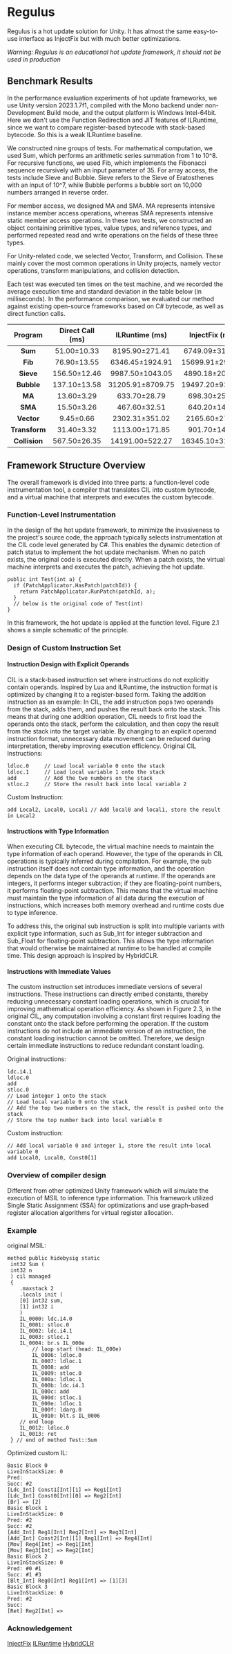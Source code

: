 # Regulus
Regulus is a hot update solution for Unity. 
It has almost the same easy-to-use interface as InjectFix but with much better optimizations.

*Warning: Regulus is an educational hot update framework, it should not be used in production*

## Benchmark Results
In the performance evaluation experiments of hot update frameworks, we use Unity version 2023.1.7f1, compiled with the Mono backend under non-Development Build mode, and the output platform is Windows Intel-64bit. Here we don't use the Function Redirection and JIT features of ILRuntime, since we want to compare register-based bytecode with stack-based bytecode. So this is a weak ILRuntime baseline.

We constructed nine groups of tests. For mathematical computation, we used Sum, which performs an arithmetic series summation from 1 to 10^8. For recursive functions, we used Fib, which implements the Fibonacci sequence recursively with an input parameter of 35. For array access, the tests include Sieve and Bubble. Sieve refers to the Sieve of Eratosthenes with an input of 10^7, while Bubble performs a bubble sort on 10,000 numbers arranged in reverse order.

For member access, we designed MA and SMA. MA represents intensive instance member access operations, whereas SMA represents intensive static member access operations. In these two tests, we constructed an object containing primitive types, value types, and reference types, and performed repeated read and write operations on the fields of these three types.

For Unity-related code, we selected Vector, Transform, and Collision. These mainly cover the most common operations in Unity projects, namely vector operations, transform manipulations, and collision detection.

Each test was executed ten times on the test machine, and we recorded the average execution time and standard deviation in the table below (in milliseconds). In the performance comparison, we evaluated our method against existing open-source frameworks based on C# bytecode, as well as direct function calls.

| Program       | Direct Call (ms)   | ILRuntime (ms)     | InjectFix (ms)    | Regulus (ms)   |
|:----------:|:---------------:|:-----------------:|:----------------:|:----------------:|
| **Sum**        | 51.00±10.33    | 8195.90±271.41    | 6749.09±318.52   | 1393.80±218.42   |
| **Fib**        | 76.90±13.55    | 6346.45±1924.91   | 15699.91±295.44  | 629.90±105.02    |
| **Sieve**      | 156.50±12.46   | 9987.50±1043.05   | 4890.18±201.37   | 1575.10±184.77   |
| **Bubble**     | 137.10±13.58   | 31205.91±8709.75  | 19497.20±931.73  | 5066.90±397.14   |
| **MA**         | 13.60±3.29     | 633.70±28.79      | 698.30±25.35     | 483.10±25.19     |
| **SMA**        | 15.50±3.26     | 467.60±32.51      | 640.20±14.19     | 391.40±25.99     |
| **Vector**     | 9.45±0.66      | 2302.31±351.02    | 2165.60±27.70    | 907.10±89.06     |
| **Transform**  | 31.40±3.32     | 1113.00±171.85    | 901.70±14.23     | 662.50±22.54     |
| **Collision**  | 567.50±26.35   | 14191.00±522.27   | 16345.10±313.43  | 12546.10±219.15  |

## Framework Structure Overview

The overall framework is divided into three parts: a function-level code instrumentation tool, a compiler that translates CIL into custom bytecode, and a virtual machine that interprets and executes the custom bytecode. 

### Function-Level Instrumentation

In the design of the hot update framework, to minimize the invasiveness to the project's source code, the approach typically selects instrumentation at the CIL code level generated by C#. This enables the dynamic detection of patch status to implement the hot update mechanism. When no patch exists, the original code is executed directly. When a patch exists, the virtual machine interprets and executes the patch, achieving the hot update.
```Csharp
public int Test(int a) {
  if (PatchApplicator.HasPatch(patchId)) {
    return PatchApplicator.RunPatch(patchId, a);
  }
  // below is the original code of Test(int)
}
```

In this framework, the hot update is applied at the function level. Figure 2.1 shows a simple schematic of the principle.

### Design of Custom Instruction Set
#### Instruction Design with Explicit Operands
CIL is a stack-based instruction set where instructions do not explicitly contain operands. Inspired by Lua and ILRuntime, the instruction format is optimized by changing it to a register-based form. Taking the addition instruction as an example: In CIL, the add instruction pops two operands from the stack, adds them, and pushes the result back onto the stack. This means that during one addition operation, CIL needs to first load the operands onto the stack, perform the calculation, and then copy the result from the stack into the target variable. By changing to an explicit operand instruction format, unnecessary data movement can be reduced during interpretation, thereby improving execution efficiency.
Original CIL Instructions:
```CSharp
ldloc.0     // Load local variable 0 onto the stack
ldloc.1     // Load local variable 1 onto the stack
add         // Add the two numbers on the stack
stloc.2     // Store the result back into local variable 2
```

Custom Instruction:
```CSharp
add Local2, Local0, Local1 // Add local0 and local1, store the result in Local2
```

#### Instructions with Type Information

When executing CIL bytecode, the virtual machine needs to maintain the type information of each operand. However, the type of the operands in CIL operations is typically inferred during compilation. For example, the sub instruction itself does not contain type information, and the operation depends on the data type of the operands at runtime. If the operands are integers, it performs integer subtraction; if they are floating-point numbers, it performs floating-point subtraction. This means that the virtual machine must maintain the type information of all data during the execution of instructions, which increases both memory overhead and runtime costs due to type inference.

To address this, the original sub instruction is split into multiple variants with explicit type information, such as Sub_Int for integer subtraction and Sub_Float for floating-point subtraction. This allows the type information that would otherwise be maintained at runtime to be handled at compile time. This design approach is inspired by HybridCLR.

#### Instructions with Immediate Values

The custom instruction set introduces immediate versions of several instructions. These instructions can directly embed constants, thereby reducing unnecessary constant loading operations, which is crucial for improving mathematical operation efficiency. As shown in Figure 2.3, in the original CIL, any computation involving a constant first requires loading the constant onto the stack before performing the operation. If the custom instructions do not include an immediate version of an instruction, the constant loading instruction cannot be omitted. Therefore, we design certain immediate instructions to reduce redundant constant loading.

Original instructions:
```CSharp
ldc.i4.1
ldloc.0
add
stloc.0
// Load integer 1 onto the stack
// Load local variable 0 onto the stack
// Add the top two numbers on the stack, the result is pushed onto the stack
// Store the top number back into local variable 0
```
Custom instruction:
```CSharp
// Add local variable 0 and integer 1, store the result into local variable 0
add Local0, Local0, Const0[1]
```

### Overview of compiler design

Different from other optimized Unity framework which will simulate the execution of MSIL to inference type information. This framework utilized Single Static Assignment (SSA) for optimizations and use graph-based register allocation algorithms for virtual register allocation.

### Example
original MSIL:
```Csharp
method public hidebysig static
 int32 Sum (
 int32 n
 ) cil managed
 {
    .maxstack 2
    .locals init (
    [0] int32 sum,
    [1] int32 i
    )
    IL_0000: ldc.i4.0
    IL_0001: stloc.0
    IL_0002: ldc.i4.1
    IL_0003: stloc.1
    IL_0004: br.s IL_000e
        // loop start (head: IL_000e)
        IL_0006: ldloc.0
        IL_0007: ldloc.1
        IL_0008: add
        IL_0009: stloc.0
        IL_000a: ldloc.1
        IL_000b: ldc.i4.1
        IL_000c: add
        IL_000d: stloc.1
        IL_000e: ldloc.1
        IL_000f: ldarg.0
        IL_0010: blt.s IL_0006
    // end loop
    IL_0012: ldloc.0
    IL_0013: ret
 } // end of method Test::Sum
 ```

 Optimized custom IL:
 ```CSharp
 Basic Block 0
 LiveInStackSize: 0
 Pred:
 Succ: #2
 [Ldc_Int] Const1[Int][1] => Reg1[Int]
 [Ldc_Int] Const0[Int][0] => Reg2[Int]
 [Br] => [2]
 Basic Block 1
 LiveInStackSize: 0
 Pred: #2
 Succ: #2
 [Add_Int] Reg1[Int] Reg2[Int] => Reg3[Int]
 [Add_Int] Const2[Int][1] Reg1[Int] => Reg4[Int]
 [Mov] Reg4[Int] => Reg1[Int]
 [Mov] Reg3[Int] => Reg2[Int]
 Basic Block 2
 LiveInStackSize: 0
 Pred: #0 #1
 Succ: #1 #3
 [Blt_Int] Reg0[Int] Reg1[Int] => [1][3]
 Basic Block 3
 LiveInStackSize: 0
 Pred: #2
 Succ:
 [Ret] Reg2[Int] =>
 ```

 ### Acknowledgement
 [InjectFix](https://github.com/Tencent/InjectFix)
 [ILRuntime](https://github.com/Ourpalm/ILRuntime)
 [HybridCLR](https://github.com/focus-creative-games/hybridclr)
